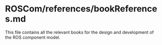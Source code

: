 ROSCom/references/bookReferences.md
=================

This file contains all the relevant books for the design and development of the ROS component model.  
